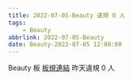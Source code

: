 ```yaml
---
title: 2022-07-05-Beauty 違規 0 人
tags:
    - Beauty
abbrlink: 2022-07-05-Beauty
date: Beauty-2022-07-05 12:00:00
---
```

Beauty 板 [板規連結](https://www.ptt.cc/bbs/Beauty/M.1630069980.A.84B.html)
昨天違規 0 人
